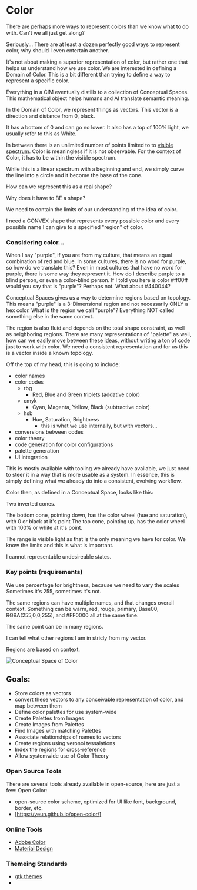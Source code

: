 # Color
There are perhaps more ways to represent colors than we know what to do with. Can't we all just get along?

Seriously...
There are at least a dozen perfectly good ways to represent color, why should I even entertain another.

It's not about making a superior representation of color, but rather one that helps us understand how we use color. We are interested in defining a Domain of Color. This is a bit different than trying to define a way to represent a specific color.

Everything in a CIM eventually distills to a collection of Conceptual Spaces. This mathematical object helps humans and AI translate semantic meaning.

In the Domain of Color, we represent things as vectors.
This vector is a direction and distance from 0, black.

It has a bottom of 0 and can go no lower.
It also has a top of 100% light, we usually refer to this as White.

In between there is an unlimited number of points limited to to [visible spectrum](https://en.wikipedia.org/wiki/Visible_spectrum). Color is meaningless if it is not observable.
For the context of Color, it has to be within the visible spectrum.

While this is a linear spectrum with a beginning and end, we simply curve the line into a circle and it become the base of the cone.

How can we represent this as a real shape?

Why does it have to BE a shape?

We need to contain the limits of our understanding of the idea of color.

I need a CONVEX shape that represents every possible color and every possible name I can give to a specified "region" of color.


### Considering color... 
When I say "purple", if you are from my culture, that means an equal combination of red and blue.
In some cultures, there is no word for purple, so how do we translate this?
Even in most cultures that have no word for purple, there is some way they represent it.
How do I describe purple to a blind person, or even a color-blind person.
If I told you here is color #ff00ff would you say that is "purple"? Perhaps not. What about #440044?

Conceptual Spaces gives us a way to determine regions based on topology. This means "purple" is a 3-Dimensional region and not necessarily ONLY a hex color.  What is the region we call "purple"? Everything NOT called something else in the same context.

The region is also fluid and depends on the total shape constraint, as well as neighboring regions. There are many representations of "palette" as well, how can we easily move between these ideas, without writing a ton of code just to work with color.  We need a consistent representation and for us this is a vector inside a known topology.

Off the top of my head, this is going to include:
  - color names
  - color codes
    - rbg
      - Red, Blue and Green triplets (addative color)
    - cmyk
      - Cyan, Magenta, Yellow, Black (subtractive color)
    - hsb
      - Hue, Saturation, Brightness
        - this is what we use internally, but with vectors...
  - conversions between codes
  - color theory
  - code generation for color configurations
  - palette generation
  - UI integration

This is mostly available with tooling we already have available, we just need to steer it in a way that is more usable as a system. In essence, this is simply defining what we already do into a consistent, evolving workflow.

Color then, as defined in a Conceptual Space, looks like this:

Two inverted cones.

The bottom cone, pointing down, has the color wheel (hue and saturation), with 0 or black at it's point
The top cone, pointing up, has the color wheel with 100% or white at it's point.

The range is visible light as that is the only meaning we have for color.  We know the limits and this is what is important.

I cannot representable undesireable states.

### Key points (requirements)
We use percentage for brightness, because we need to vary the scales
  Sometimes it's 255, sometimes it's not.

The same regions can have multiple names, and that changes overall context. Something can be warm, red, rouge, primary, Base00, RGBA(255,0,0,255), and #FF0000 all at the same time.

The same point can be in many regions.

I can tell what other regions I am in stricly from my vector.

Regions are based on context.

![Conceptual Space of Color]()

## Goals:
  - Store colors as vectors 
  - convert these vectors to any conceivable representation of color, and map between them
  - Define color palettes for use system-wide
  - Create Palettes from Images
  - Create Images from Palettes
  - Find Images with matching Palettes
  - Associate relationships of names to vectors
  - Create regions using veronoi tessalations
  - Index the regions for cross-reference
  - Allow systemwide use of Color Theory

### Open Source Tools
There are several tools already available in open-source, here are just a few:
Open Color:
  - open-source color scheme, optimized for UI like font, background, border, etc.
  - [https://yeun.github.io/open-color/]

### Online Tools
  - [Adobe Color](https://color.adobe.com/)
  - [Material Design](https://material.io/resources/color)

### Themeing Standards
  - [gtk themes](https://www.gnome-look.org/browse?cat=135&ord=latest)
  - 
